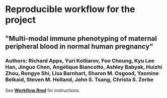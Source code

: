 # Reproducible workflow for the project
## "Multi-modal immune phenotyping of maternal peripheral blood in normal human pregnancy"
### Authors: Richard Apps, Yuri Kotliarov, Foo Cheung, Kyu Lee Han, Jinguo Chen, Angélique Biancotto, Ashley Babyak, Huizhi Zhou, Rongye Shi, Lisa Barnhart, Sharon M. Osgood, Yasmine Belkaid, Steven M. Holland, John S. Tsang, Christa S. Zerbe

See [**Workflow.Rmd**](Workflow.Rmd) for instructions.
